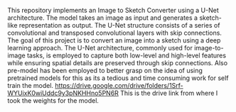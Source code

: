 This repository implements an Image to Sketch Converter using a U-Net architecture. The model takes an image as input and generates a sketch-like representation as output. The U-Net structure consists of a series of convolutional and transposed convolutional layers with skip connections. The goal of this project is to convert an image into a sketch using a deep learning approach. The U-Net architecture, commonly used for image-to-image tasks, is employed to capture both low-level and high-level features while ensuring spatial details are preserved through skip connections.
Also pre-model has been employed to better grasp on the idea of using pretrained models for this as its a tedious and time consuming work for self train the model. https://drive.google.com/drive/folders/1Srf-WYUixK0wiUddc9y3pNKHHno5PN6R This is the drive link from where I took the weights for the model. 
